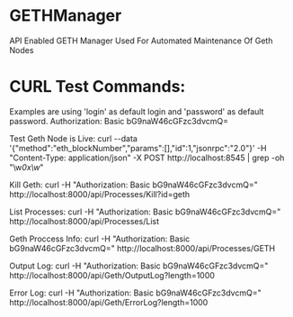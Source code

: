 # GETHManager
API Enabled GETH Manager Used For Automated Maintenance Of Geth Nodes



# CURL Test Commands:
Examples are using 'login' as default login and 'password' as default password.
Authorization: Basic bG9naW46cGFzc3dvcmQ=

Test Geth Node is Live:
curl --data '{"method":"eth_blockNumber","params":[],"id":1,"jsonrpc":"2.0"}' -H "Content-Type: application/json" -X POST http://localhost:8545 | grep -oh "\w*0x\w*"


Kill Geth:
curl -H "Authorization: Basic bG9naW46cGFzc3dvcmQ=" http://localhost:8000/api/Processes/Kill?id=geth


List Processes:
curl -H "Authorization: Basic bG9naW46cGFzc3dvcmQ=" http://localhost:8000/api/Processes/List

Geth Proccess Info:
curl -H "Authorization: Basic bG9naW46cGFzc3dvcmQ=" http://localhost:8000/api/Processes/GETH

Output Log:
curl -H "Authorization: Basic bG9naW46cGFzc3dvcmQ=" http://localhost:8000/api/Geth/OutputLog?length=1000

Error Log:
curl -H "Authorization: Basic bG9naW46cGFzc3dvcmQ=" http://localhost:8000/api/Geth/ErrorLog?length=1000
